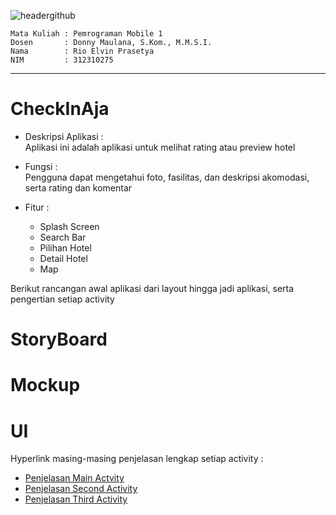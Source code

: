 ![headergithub](https://github.com/user-attachments/assets/319671b3-eb82-45dc-93ff-334f850e2bba)

```
Mata Kuliah : Pemrograman Mobile 1
Dosen       : Donny Maulana, S.Kom., M.M.S.I.
Nama        : Rio Elvin Prasetya
NIM         : 312310275
```
--------------------------

# CheckInAja
- Deskripsi Aplikasi :  
Aplikasi ini adalah aplikasi untuk melihat rating atau preview hotel

- Fungsi :  
Pengguna dapat mengetahui foto, fasilitas, dan deskripsi akomodasi, serta rating dan komentar

- Fitur :  
  - Splash Screen  
  - Search Bar
  - Pilihan Hotel
  - Detail Hotel
  - Map
 
Berikut rancangan awal aplikasi dari layout hingga jadi aplikasi, serta pengertian setiap activity

# StoryBoard  
  
# Mockup  
  
# UI  
  
Hyperlink masing-masing penjelasan lengkap setiap activity : 
- [Penjelasan Main Actvity](read/readMainActicvity.md)
- [Penjelasan Second Activity](read/readActicvity2.md)
- [Penjelasan Third Activity](read/readActicvity3.md)
